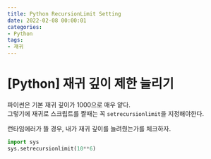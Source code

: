 ```yaml
---
title: Python RecursionLimit Setting
date: 2022-02-08 00:00:01
categories:
- Python
tags:
- 재귀
---
```


# [Python] 재귀 깊이 제한 늘리기
파이썬은 기본 재귀 깊이가 1000으로 매우 얕다. <br>그렇기에 재귀로 스크립트를 짤때는 꼭 `setrecursionlimit`을 지정해야한다.

런타임에러가 뜰 경우, 내가 재귀 깊이를 늘려줬는가를 체크하자.
 
```python
import sys
sys.setrecursionlimit(10**6)
```